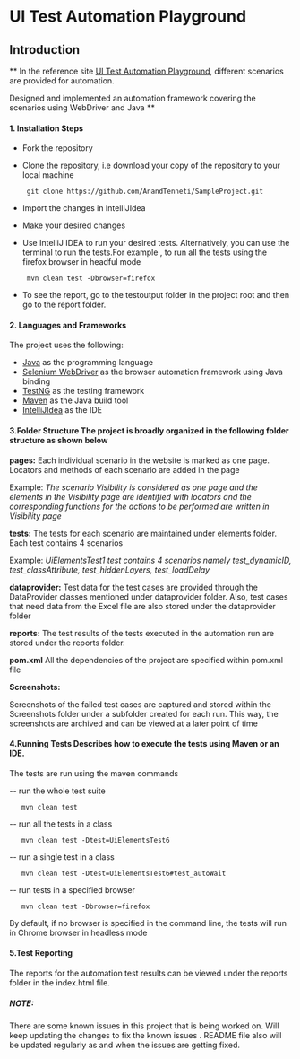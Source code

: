 <h1>UI Test Automation Playground</h1>
<h2>Introduction</h2>

**
In the reference site  [UI Test Automation Playground](http://uitestingplayground.com/), different scenarios are provided for automation. 

Designed and implemented an automation framework covering the scenarios using WebDriver and Java
**

#### 1. Installation Steps

* Fork the repository

* Clone the repository, i.e download your copy of the repository to your local machine

       git clone https://github.com/AnandTenneti/SampleProject.git

* Import the changes in IntelliJIdea

* Make your desired changes

* Use IntelliJ IDEA to run your desired tests. Alternatively, you can use the terminal
 to run the tests.For example , to run all the tests using the firefox browser in headful mode
   
       mvn clean test -Dbrowser=firefox
   
* To see the report, go to the testoutput folder in the project root and then go to the report 
folder.


#### 2. Languages and Frameworks

The project uses the following:

 

   * [Java](https://www.java.com/en/) as the programming language
   * [Selenium WebDriver](https://www.selenium.dev/documentation/webdriver/) as the browser automation framework using Java binding
   * [TestNG](https://testng.org/) as the testing framework
   * [Maven](https://maven.apache.org/) as the Java build tool
   * [IntelliJIdea](https://www.jetbrains.com/idea/) as the IDE

#### 3.Folder Structure The project is broadly organized in the following folder structure as shown below


**pages:** 
Each individual scenario in the website is marked as one page. Locators and methods of each 
scenario are added in the page

  Example:
     _The scenario Visibility is considered as one page and the elements in the 
 Visibility page are identified with locators and the corresponding functions for the actions to 
be performed are written in Visibility page_

**tests:** The tests for each scenario are maintained under elements folder. Each test contains 
4 scenarios 

Example:
  _UiElementsTest1 test contains 4 scenarios namely test_dynamicID, test_classAttribute, 
  test_hiddenLayers, test_loadDelay_

**dataprovider:** Test data for the test cases are provided through the DataProvider classes 
mentioned under 
dataprovider folder.
Also, test cases that need data from the Excel file are also stored under the dataprovider folder 

**reports:** The test results of the tests executed in the automation run are stored under the 
reports folder.


**pom.xml**
All the dependencies of the project are specified within pom.xml file

**Screenshots:**

Screenshots of the failed test cases are captured and stored within the Screenshots folder under 
a subfolder created for each run. This way, the screenshots are archived and can be viewed at a 
later point of time

#### 4.Running Tests Describes how to execute the tests using Maven or an IDE.
   
The tests are run using the maven commands
   
   -- run the whole test suite
             
       mvn clean test

   -- run all the tests in a class

       mvn clean test -Dtest=UiElementsTest6 
   
   -- run a single test in a class
          
       mvn clean test -Dtest=UiElementsTest6#test_autoWait

   -- run tests in a specified browser
   
       mvn clean test -Dbrowser=firefox

   By default, if no browser is specified in the command line, the tests will run in Chrome
   browser in headless mode

#### 5.Test Reporting

   The reports for the automation test results can be viewed under the reports 
   folder in the index.html file.



##### NOTE:

There are some known issues in this project that is being worked on. Will keep updating the 
changes to fix the known issues . README file also will be updated regularly as and when the 
issues are getting fixed.

